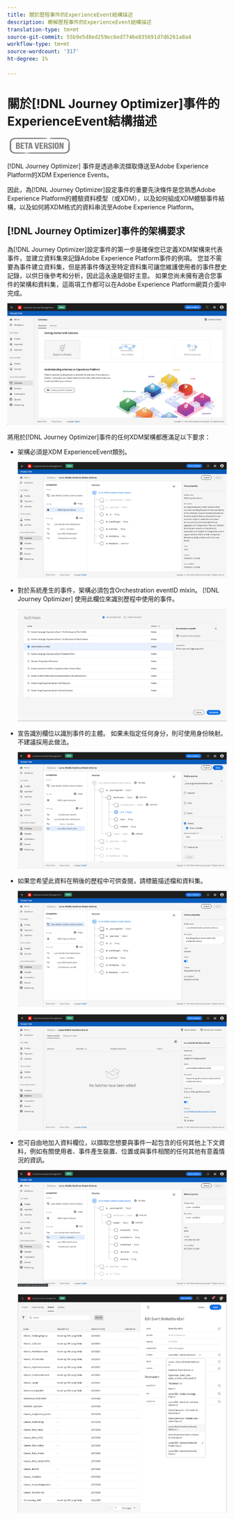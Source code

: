 ```yaml
---
title: 關於歷程事件的ExperienceEvent結構描述
description: 瞭解歷程事件的ExperienceEvent結構描述
translation-type: tm+mt
source-git-commit: 55b9e5d8ed259ec6ed7746e835691d7d6261a8a4
workflow-type: tm+mt
source-wordcount: '317'
ht-degree: 1%

---
```


# 關於[!DNL Journey Optimizer]事件的ExperienceEvent結構描述

![](../assets/do-not-localize/badge.png)

[!DNL Journey Optimizer] 事件是透過串流擷取傳送至Adobe Experience Platform的XDM Experience Events。

因此，為[!DNL Journey Optimizer]設定事件的重要先決條件是您熟悉Adobe Experience Platform的體驗資料模型（或XDM），以及如何組成XDM體驗事件結構，以及如何將XDM格式的資料串流至Adobe Experience Platform。

## [!DNL Journey Optimizer]事件的架構要求

為[!DNL Journey Optimizer]設定事件的第一步是確保您已定義XDM架構來代表事件，並建立資料集來記錄Adobe Experience Platform事件的例項。 您並不需要為事件建立資料集，但是將事件傳送至特定資料集可讓您維護使用者的事件歷史記錄，以供日後參考和分析，因此這永遠是個好主意。 如果您尚未擁有適合您事件的架構和資料集，這兩項工作都可以在Adobe Experience Platform網頁介面中完成。

![](../assets/schema1.png)

將用於[!DNL Journey Optimizer]事件的任何XDM架構都應滿足以下要求：

* 架構必須是XDM ExperienceEvent類別。

   ![](../assets/schema2.png)

* 對於系統產生的事件，架構必須包含Orchestration eventID mixin。 [!DNL Journey Optimizer] 使用此欄位來識別歷程中使用的事件。

   ![](../assets/schema3.png)

* 宣告識別欄位以識別事件的主體。 如果未指定任何身分，則可使用身份映射。 不建議採用此做法。

   ![](../assets/schema4.png)

* 如果您希望此資料在稍後的歷程中可供查閱，請標籤描述檔和資料集。

   ![](../assets/schema5.png)

   ![](../assets/schema6.png)

* 您可自由地加入資料欄位，以擷取您想要與事件一起包含的任何其他上下文資料，例如有關使用者、事件產生裝置、位置或與事件相關的任何其他有意義情況的資訊。

   ![](../assets/schema7.png)

   ![](../assets/schema8.png)
